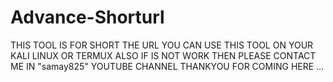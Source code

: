 # Advance-Shorturl
THIS TOOL IS FOR SHORT THE URL YOU CAN USE THIS TOOL ON YOUR KALI LINUX OR TERMUX ALSO IF IS NOT WORK THEN PLEASE CONTACT ME IN "samay825" YOUTUBE CHANNEL THANKYOU FOR COMING HERE … 
